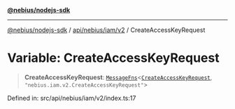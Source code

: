 [**@nebius/nodejs-sdk**](../../../../../README.md)

***

[@nebius/nodejs-sdk](../../../../../README.md) / [api/nebius/iam/v2](../README.md) / CreateAccessKeyRequest

# Variable: CreateAccessKeyRequest

> **CreateAccessKeyRequest**: [`MessageFns`](../../../../../runtime/protos/core/interfaces/MessageFns.md)\<[`CreateAccessKeyRequest`](../interfaces/CreateAccessKeyRequest.md), `"nebius.iam.v2.CreateAccessKeyRequest"`\>

Defined in: src/api/nebius/iam/v2/index.ts:17
